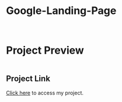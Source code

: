 # Google-Landing-Page

<br>

# Project Preview

![]()

## Project Link

<a href="https://asknksk.github.io/Survey-Form/" target="_blank">Click here</a> to access my project.
